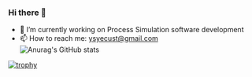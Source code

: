 ### Hi there 👋

<!--
**ysyecust/ysyecust** is a ✨ _special_ ✨ repository because its `README.md` (this file) appears on your GitHub profile.

Here are some ideas to get you started:

- 🔭 I’m currently working on ...
- 🌱 I’m currently learning ...
- 👯 I’m looking to collaborate on ...
- 🤔 I’m looking for help with ...
- 💬 Ask me about ...
- 📫 How to reach me: ...
- 😄 Pronouns: ...
- ⚡ Fun fact: ...
-->
- 🔭 I’m currently working on Process Simulation software development
- 📫 How to reach me: ysyecust@gmail.com\
![Anurag's GitHub stats](https://github-readme-stats.vercel.app/api?username=ysyecust&count_private=true&show_icons=true&theme=radical)

[![trophy](https://github-profile-trophy.vercel.app/?username=ysyecust)](https://github.com/ryo-ma/github-profile-trophy)


